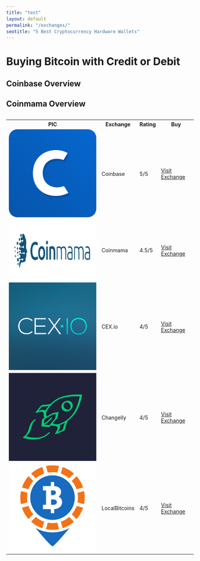 ```yaml
---
title: "test"
layout: default
permalink: "/exchanges/"
seotitle: "5 Best Cryptocurrency Hardware Wallets"
---
```


# Buying Bitcoin with Credit or Debit 

<table class="basic-table">
	<tr>
		<th>PIC</th>
		<th>Exchange</th>
		<th>Rating</th>
		<th>Buy</th>
	</tr>
	<tr>
		<td><a target="_blank" href="https://www.coinbase.com/join/5967ac4be42b2d0260de144b"><img alt="coinbase logo" class="table-image" src="/img/exchange/coinbase/logo.png" /></a></td>
		<td>Coinbase</td>
		<td>5/5</td>
		<td><a target="_blank" class="big-button" href="https://www.coinbase.com/join/5967ac4be42b2d0260de144b">Visit Exchange</a></td>
	</tr>
	<tr>
		<td><a target="_blank" href="https://www.coinmama.com/?ref=coin-cohort"><img alt="coinmama logo" class="table-image" src="/img/exchange/coinmama/logo.png" /></a></td>
		<td>Coinmama</td>
		<td>4.5/5</td>
		<td><a target="_blank" class="big-button" href="https://www.coinmama.com/?ref=coin-cohort">Visit Exchange</a></td>
	</tr>
	<tr>
		<td><a target="_blank" href="https://cex.io/r/0/up119618739/0/"><img alt="cex.io" class="table-image" src="/img/exchange/cex-io/logo.png" /></a></td>
		<td>CEX.io</td>
		<td>4/5</td>
		<td><a target="_blank" class="big-button" href="https://cex.io/r/0/up119618739/0/">Visit Exchange</a></td>
	</tr>
	<tr>
		<td><a target="_blank" href="https://changelly.com/?ref_id=1065f28fb00d"><img alt="changelly logo" class="table-image" src="/img/exchange/changelly/logo.jpg" /></a></td>
		<td>Changelly</td>
		<td>4/5</td>
		<td><a target="_blank" class="big-button" href="https://changelly.com/?ref_id=1065f28fb00d">Visit Exchange</a></td>
	</tr>
	<tr>
		<td><a target="_blank" href="https://localbitcoins.com/?ch=qt5x"><img alt="local-bitcoins" class="table-image" src="/img/exchange/local-bitcoins/logo.png" /></a></td>
		<td>LocalBitcoins</td>
		<td>4/5</td>
		<td><a class="big-button" target="_blank" href="https://localbitcoins.com/?ch=qt5x">Visit Exchange</a></td>
	</tr>

## Coinbase Overview 



## Coinmama Overview 

## 